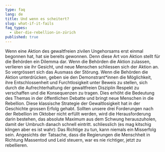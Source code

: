 ```yaml
---
type: faq
lang: de
title: Und wenn es scheitert?
slug: what-if-it-fails
faq_types:
  - über-die-rebellion-in-zürich
published: true
---
```

Wenn eine Aktion des gewaltfreien zivilen Ungehorsams erst einmal begonnen hat, hat sie bereits gewonnen. Denn diese Art von Aktion stellt für die Behörden ein Dilemma dar. Wenn die Behörden die Aktion zulassen, verlieren sie ihr Gesicht, und neue Menschen schliessen sich der Aktion an. So vergrössert sich das Ausmass der Störung. Wenn die Behörden die Aktion unterdrücken, geben sie den Demonstrant*innen die Möglichkeit, ihre Entschlossenheit und Furchtlosigkeit unter Beweis zu stellen, sich durch die Aufrechterhaltung der gewaltfreien Disziplin Respekt zu verschaffen und die Konsequenzen zu tragen. Dies erhöht die Bedeutung des Themas in der öffentlichen Debatte und bringt neue Menschen in die Rebellion. Diese klassische Strategie der Gewaltlosigkeit hat in der Geschichte grossen Erfolg gehabt. Sollten unsere drei Forderungen nach der Rebellion im Oktober nicht erfüllt werden, wird die Herausforderung darin bestehen, das absolute Maximum aus dem Schwung herauszuholen, damit der Umbruch danach schnell eintritt. schliesslich (es mag kitschig klingen aber es ist wahr): Das Richtige zu tun, kann niemals ein Misserfolg sein. Angesichts der Tatsache, dass die Regierungen die Menschheit in Richtung Massentod und Leid steuern, war es nie richtiger, jetzt zu rebellieren.
